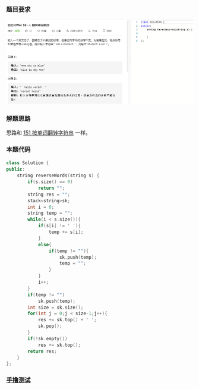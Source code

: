 ### 题目要求

![](pic/offer58-1.png)

### 解题思路

思路和 [151 按单词翻转字符串](https://nlper.gitbook.io/leetcode/151) 一样。

### 本题代码

```c++
class Solution {
public:
    string reverseWords(string s) {
        if(s.size() == 0)
            return "";
        string res = "";
        stack<string>sk;
        int i = 0;
        string temp = "";
        while(i < s.size()){
            if(s[i] != ' '){
                temp += s[i];
            }
            else{
                if(temp != ""){
                    sk.push(temp);
                    temp = "";
                }
            }
            i++;
        }
        if(temp != "")
            sk.push(temp);
        int size = sk.size();
        for(int j = 0;j < size-1;j++){
            res += sk.top() + ' ';
            sk.pop();
        }
        if(!sk.empty())
            res += sk.top();
        return res;
    }
};
```

### [手撸测试](https://leetcode-cn.com/problems/fan-zhuan-dan-ci-shun-xu-lcof/)  

